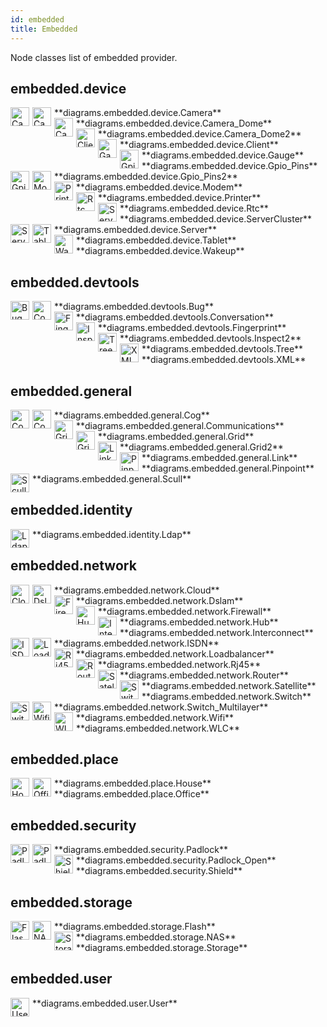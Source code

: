 ```yaml
---
id: embedded
title: Embedded
---
```


Node classes list of embedded provider.

## embedded.device


<img width="30" src="/img/resources/embedded/device/camera.png" alt="Camera" style="float: left; padding-right: 5px;" >
**diagrams.embedded.device.Camera**

<img width="30" src="/img/resources/embedded/device/camera_dome.png" alt="Camera_Dome" style="float: left; padding-right: 5px;" >
**diagrams.embedded.device.Camera_Dome**

<img width="30" src="/img/resources/embedded/device/camera_dome2.png" alt="Camera_Dome2" style="float: left; padding-right: 5px;" >
**diagrams.embedded.device.Camera_Dome2**

<img width="30" src="/img/resources/embedded/device/client.png" alt="Client" style="float: left; padding-right: 5px;" >
**diagrams.embedded.device.Client**

<img width="30" src="/img/resources/embedded/device/gauge.png" alt="Gauge" style="float: left; padding-right: 5px;" >
**diagrams.embedded.device.Gauge**

<img width="30" src="/img/resources/embedded/device/gpio_pins.png" alt="Gpio_Pins" style="float: left; padding-right: 5px;" >
**diagrams.embedded.device.Gpio_Pins**

<img width="30" src="/img/resources/embedded/device/gpio_pins2.png" alt="Gpio_Pins2" style="float: left; padding-right: 5px;" >
**diagrams.embedded.device.Gpio_Pins2**

<img width="30" src="/img/resources/embedded/device/modem.png" alt="Modem" style="float: left; padding-right: 5px;" >
**diagrams.embedded.device.Modem**

<img width="30" src="/img/resources/embedded/device/printer.png" alt="Printer" style="float: left; padding-right: 5px;" >
**diagrams.embedded.device.Printer**

<img width="30" src="/img/resources/embedded/device/rtc.png" alt="Rtc" style="float: left; padding-right: 5px;" >
**diagrams.embedded.device.Rtc**

<img width="30" src="/img/resources/embedded/device/server-cluster.png" alt="ServerCluster" style="float: left; padding-right: 5px;" >
**diagrams.embedded.device.ServerCluster**

<img width="30" src="/img/resources/embedded/device/server.png" alt="Server" style="float: left; padding-right: 5px;" >
**diagrams.embedded.device.Server**

<img width="30" src="/img/resources/embedded/device/tablet.png" alt="Tablet" style="float: left; padding-right: 5px;" >
**diagrams.embedded.device.Tablet**

<img width="30" src="/img/resources/embedded/device/wakeup.png" alt="Wakeup" style="float: left; padding-right: 5px;" >
**diagrams.embedded.device.Wakeup**

## embedded.devtools


<img width="30" src="/img/resources/embedded/devtools/bug.png" alt="Bug" style="float: left; padding-right: 5px;" >
**diagrams.embedded.devtools.Bug**

<img width="30" src="/img/resources/embedded/devtools/conversation.png" alt="Conversation" style="float: left; padding-right: 5px;" >
**diagrams.embedded.devtools.Conversation**

<img width="30" src="/img/resources/embedded/devtools/fingerprint.png" alt="Fingerprint" style="float: left; padding-right: 5px;" >
**diagrams.embedded.devtools.Fingerprint**

<img width="30" src="/img/resources/embedded/devtools/inspect2.png" alt="Inspect2" style="float: left; padding-right: 5px;" >
**diagrams.embedded.devtools.Inspect2**

<img width="30" src="/img/resources/embedded/devtools/tree.png" alt="Tree" style="float: left; padding-right: 5px;" >
**diagrams.embedded.devtools.Tree**

<img width="30" src="/img/resources/embedded/devtools/xml.png" alt="XML" style="float: left; padding-right: 5px;" >
**diagrams.embedded.devtools.XML**

## embedded.general


<img width="30" src="/img/resources/embedded/general/cog.png" alt="Cog" style="float: left; padding-right: 5px;" >
**diagrams.embedded.general.Cog**

<img width="30" src="/img/resources/embedded/general/communications.png" alt="Communications" style="float: left; padding-right: 5px;" >
**diagrams.embedded.general.Communications**

<img width="30" src="/img/resources/embedded/general/grid.png" alt="Grid" style="float: left; padding-right: 5px;" >
**diagrams.embedded.general.Grid**

<img width="30" src="/img/resources/embedded/general/grid2.png" alt="Grid2" style="float: left; padding-right: 5px;" >
**diagrams.embedded.general.Grid2**

<img width="30" src="/img/resources/embedded/general/link.png" alt="Link" style="float: left; padding-right: 5px;" >
**diagrams.embedded.general.Link**

<img width="30" src="/img/resources/embedded/general/pinpoint.png" alt="Pinpoint" style="float: left; padding-right: 5px;" >
**diagrams.embedded.general.Pinpoint**

<img width="30" src="/img/resources/embedded/general/scull.png" alt="Scull" style="float: left; padding-right: 5px;" >
**diagrams.embedded.general.Scull**

## embedded.identity


<img width="30" src="/img/resources/embedded/identity/ldap.png" alt="Ldap" style="float: left; padding-right: 5px;" >
**diagrams.embedded.identity.Ldap**

## embedded.network


<img width="30" src="/img/resources/embedded/network/cloud.png" alt="Cloud" style="float: left; padding-right: 5px;" >
**diagrams.embedded.network.Cloud**

<img width="30" src="/img/resources/embedded/network/dslam.png" alt="Dslam" style="float: left; padding-right: 5px;" >
**diagrams.embedded.network.Dslam**

<img width="30" src="/img/resources/embedded/network/firewall.png" alt="Firewall" style="float: left; padding-right: 5px;" >
**diagrams.embedded.network.Firewall**

<img width="30" src="/img/resources/embedded/network/hub.png" alt="Hub" style="float: left; padding-right: 5px;" >
**diagrams.embedded.network.Hub**

<img width="30" src="/img/resources/embedded/network/interconnect.png" alt="Interconnect" style="float: left; padding-right: 5px;" >
**diagrams.embedded.network.Interconnect**

<img width="30" src="/img/resources/embedded/network/isdn.png" alt="ISDN" style="float: left; padding-right: 5px;" >
**diagrams.embedded.network.ISDN**

<img width="30" src="/img/resources/embedded/network/loadbalancer.png" alt="Loadbalancer" style="float: left; padding-right: 5px;" >
**diagrams.embedded.network.Loadbalancer**

<img width="30" src="/img/resources/embedded/network/rj45.png" alt="Rj45" style="float: left; padding-right: 5px;" >
**diagrams.embedded.network.Rj45**

<img width="30" src="/img/resources/embedded/network/router.png" alt="Router" style="float: left; padding-right: 5px;" >
**diagrams.embedded.network.Router**

<img width="30" src="/img/resources/embedded/network/satellite.png" alt="Satellite" style="float: left; padding-right: 5px;" >
**diagrams.embedded.network.Satellite**

<img width="30" src="/img/resources/embedded/network/switch.png" alt="Switch" style="float: left; padding-right: 5px;" >
**diagrams.embedded.network.Switch**

<img width="30" src="/img/resources/embedded/network/switch_multilayer.png" alt="Switch_Multilayer" style="float: left; padding-right: 5px;" >
**diagrams.embedded.network.Switch_Multilayer**

<img width="30" src="/img/resources/embedded/network/wifi.png" alt="Wifi" style="float: left; padding-right: 5px;" >
**diagrams.embedded.network.Wifi**

<img width="30" src="/img/resources/embedded/network/wlc.png" alt="WLC" style="float: left; padding-right: 5px;" >
**diagrams.embedded.network.WLC**

## embedded.place


<img width="30" src="/img/resources/embedded/place/house.png" alt="House" style="float: left; padding-right: 5px;" >
**diagrams.embedded.place.House**

<img width="30" src="/img/resources/embedded/place/office.png" alt="Office" style="float: left; padding-right: 5px;" >
**diagrams.embedded.place.Office**

## embedded.security


<img width="30" src="/img/resources/embedded/security/padlock.png" alt="Padlock" style="float: left; padding-right: 5px;" >
**diagrams.embedded.security.Padlock**

<img width="30" src="/img/resources/embedded/security/padlock_open.png" alt="Padlock_Open" style="float: left; padding-right: 5px;" >
**diagrams.embedded.security.Padlock_Open**

<img width="30" src="/img/resources/embedded/security/shield.png" alt="Shield" style="float: left; padding-right: 5px;" >
**diagrams.embedded.security.Shield**

## embedded.storage


<img width="30" src="/img/resources/embedded/storage/flash.png" alt="Flash" style="float: left; padding-right: 5px;" >
**diagrams.embedded.storage.Flash**

<img width="30" src="/img/resources/embedded/storage/nas.png" alt="NAS" style="float: left; padding-right: 5px;" >
**diagrams.embedded.storage.NAS**

<img width="30" src="/img/resources/embedded/storage/storage.png" alt="Storage" style="float: left; padding-right: 5px;" >
**diagrams.embedded.storage.Storage**

## embedded.user


<img width="30" src="/img/resources/embedded/user/user.png" alt="User" style="float: left; padding-right: 5px;" >
**diagrams.embedded.user.User**
